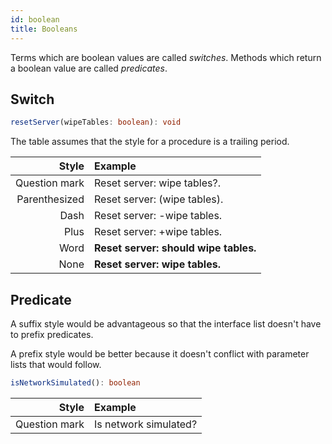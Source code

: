 ```yaml
---
id: boolean
title: Booleans
---
```


Terms which are boolean values are called *switches*. Methods which return a boolean value are called *predicates*.

## Switch

```typescript
resetServer(wipeTables: boolean): void
```

The table assumes that the style for a procedure is a trailing period.

|         Style | Example                               |
| ------------: | :------------------------------------ |
| Question mark | Reset server: wipe tables?.           |
| Parenthesized | Reset server: (wipe tables).          |
|          Dash | Reset server: -wipe tables.           |
|          Plus | Reset server: +wipe tables.           |
|          Word | **Reset server: should wipe tables.** |
|          None | **Reset server: wipe tables.**        |

## Predicate

A suffix style would be advantageous so that the interface list doesn't have to prefix predicates.

A prefix style would be better because it doesn't conflict with parameter lists that would follow.

```typescript
isNetworkSimulated(): boolean
```

|         Style | Example                          |
| ------------: | :------------------------------- |
| Question mark | Is network simulated?            |